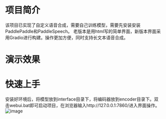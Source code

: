 # 项目简介
该项目已实现了自定义语音合成，需要自己训练模型，需要先安装安装 PaddlePaddle和PaddleSpeech。
老版本是用html写的简单界面，新版本界面采用Gradio进行构建。操作更加方便，同时支持长文本语音合成。
# 演示效果

# 快速上手
安装好环境后，将模型放到interface目录下，将编码器放到encoder目录下。双击webui.bat即可启动项目，在浏览器输入http://127.0.0.1:7860/进入界面操作。
![image](https://github.com/liulei2020/voiceCloningAndVoiceSynthesis/assets/60317692/c9629ccf-c77f-4360-827d-a66d2b13e174)
